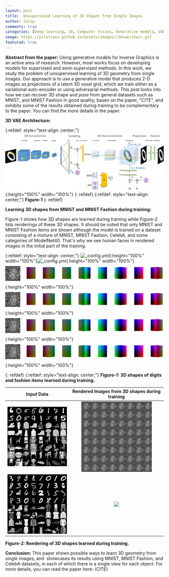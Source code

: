 ```yaml
---
layout: post
title:  Unsupervised Learning of 3D Shapes from Single Images
author: talip
comments: true
categories: [Deep learning, 3D, Computer Vision, Generative models, VAE ]
image: https://pilatracu.github.io/assets/images//3dvae/chair.gif
featured: true
---
```


**Abstract from the paper:**
Using generative models for Inverse Graphics is an active area of research. However, most works focus on developing models for supervised and semi-supervised methods. In this work, we study the problem of unsupervised learning of 3D geometry from single images. Our approach is to use a generative model that produces 2-D images as projections of a latent 3D voxel grid, which we train either as a variational auto-encoder or using adversarial methods. This post looks into how we can recover 3D shape and pose from general datasets such as MNIST, and MNIST Fashion in good quality, basen on the paper, "CITE", and exhibits some of the results obtained during training to be complementary to the paper. You can find the more details in the paper.


**3D VAE Architecture:**

{:refdef: style="text-align: center;"}
![_config.yml](/assets/images/3dvae/3dvae_architecture.png){:height="100%" width="100%"}
{: refdef}
{:refdef: style="text-align: center;"}
**Figure-1**
{: refdef}  


**Learning 3D shapes from MNIST and MNIST Fashion during training:**

Figure-1 shows how 3D shapes are learned during training while Figure-2 lists renderings of these 3D shapes. It should be noted that only MNIST and MNIST Fashion items are shown although the model is trained on a dataset consisting of a mixture of MNIST, MNIST Fashion, CelebA, and some categories of ModelNet40. That's why we see human faces in rendered images in the initial part of the training.


{:refdef: style="text-align: center;"}
![_config.yml](/assets/images/3dvae/Webp.net-gifmaker.gif){:height="100%" width="100%"}![_config.yml](/assets/images/3dvae/Webp.net-gifmaker2.gif){:height="100%" width="100%"}![_config.yml](/assets/images/3dvae/Webp.net-gifmaker5.gif){:height="100%" width="100%"}   ![_config.yml](/assets/images/3dvae/Webp.net-gifmaker7.gif){:height="100%" width="100%"}   
![_config.yml](/assets/images/3dvae/Webp.net-gifmaker8.gif){:height="100%" width="100%"} 
![_config.yml](/assets/images/3dvae/Webp.net-gifmaker9.gif){:height="100%" width="100%"} 

{: refdef}
{:refdef: style="text-align: center;"}
**Figure-1: 3D shapes of digits and fashion items learned during training.**


Input Data             |  Rendered Images from 3D shapes during training
:-------------------------:|:-------------------------:
![](/assets/images/3dvae/sanity_chairs_2900.png)  |  ![](/assets/images/3dvae/Webp.net-gifmaker6.gif)
![](/assets/images/3dvae/sanity_chairs_4880.png)  |  ![](/assets/images/3dvae/Webp.net-gifmaker3.gif)

**Figure-2: Rendering of 3D shapes learned during training.**

 

**Conclusion:**
This paper shows possible ways to learn 3D geometry from single images, and  showcases its results using MNIST, MNIST Fashion, and CelebA datasets, in each of which there is a single view for each object. For more details, you can read the paper here: (CITE)
